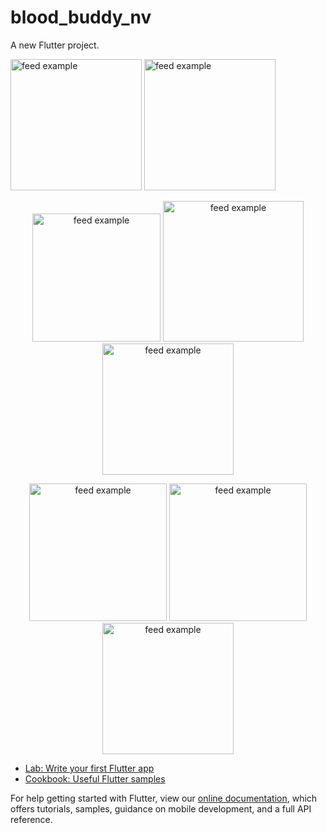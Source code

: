 # blood_buddy_nv

A new Flutter project.

  <img src="https://user-images.githubusercontent.com/87859856/173832359-4d41aef1-2c77-4c70-8905-8c3934f6b77d.png?raw=true" alt="feed example" width="210">
    <img src="https://user-images.githubusercontent.com/87859856/173832751-aebb10aa-d3ea-47bf-afba-da4fe756f827.png?raw=true" alt="feed example" width="210">

</p>
<p align ="center">
<img src="https://user-images.githubusercontent.com/87859856/173831394-8448f8c9-c902-4428-953d-ef43e2909b78.png?raw=true" alt="feed example" width="205">
<img src="https://user-images.githubusercontent.com/87859856/173831397-d45a59ce-9e0d-4c2b-9702-66f51b351bf7.png?raw=true" alt="feed example" width="225">
<img src="https://user-images.githubusercontent.com/87859856/173831403-fc41ebb3-aa94-411a-9e4b-5210571b3be3.png?raw=true" alt="feed example" width="210">
</p>
<p align = "center">
 <img src="https://user-images.githubusercontent.com/87859856/173831419-5820e4e1-3cd3-4914-9209-47dd51b9c8d9.png?raw=true" alt="feed example" width="220">
 <img src="https://user-images.githubusercontent.com/87859856/173831465-243cdb56-4ec1-44c1-b9dc-09835181ddf7.png" alt="feed example" width="220">
<img src="https://user-images.githubusercontent.com/87859856/173831475-eef557e0-51e8-4625-b34c-1b14d64d62fb.png?raw=true" alt="feed example" width="210">

- [Lab: Write your first Flutter app](https://flutter.dev/docs/get-started/codelab)
- [Cookbook: Useful Flutter samples](https://flutter.dev/docs/cookbook)

For help getting started with Flutter, view our
[online documentation](https://flutter.dev/docs), which offers tutorials,
samples, guidance on mobile development, and a full API reference.
